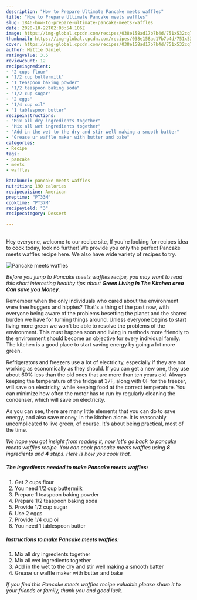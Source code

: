 ```yaml
---
description: "How to Prepare Ultimate Pancake meets waffles"
title: "How to Prepare Ultimate Pancake meets waffles"
slug: 1846-how-to-prepare-ultimate-pancake-meets-waffles
date: 2020-10-22T02:03:54.106Z
image: https://img-global.cpcdn.com/recipes/038e158ad17b7b4d/751x532cq70/pancake-meets-waffles-recipe-main-photo.jpg
thumbnail: https://img-global.cpcdn.com/recipes/038e158ad17b7b4d/751x532cq70/pancake-meets-waffles-recipe-main-photo.jpg
cover: https://img-global.cpcdn.com/recipes/038e158ad17b7b4d/751x532cq70/pancake-meets-waffles-recipe-main-photo.jpg
author: Mittie Daniel
ratingvalue: 3.5
reviewcount: 12
recipeingredient:
- "2 cups flour"
- "1/2 cup buttermilk"
- "1 teaspoon baking powder"
- "1/2 teaspoon baking soda"
- "1/2 cup sugar"
- "2 eggs"
- "1/4 cup oil"
- "1 tablespoon butter"
recipeinstructions:
- "Mix all dry ingredients together"
- "Mix all wet ingredients together"
- "Add in the wet to the dry and stir well making a smooth batter"
- "Grease ur waffle maker with butter and bake"
categories:
- Recipe
tags:
- pancake
- meets
- waffles

katakunci: pancake meets waffles 
nutrition: 190 calories
recipecuisine: American
preptime: "PT33M"
cooktime: "PT37M"
recipeyield: "3"
recipecategory: Dessert

---
```

<br>
Hey everyone, welcome to our recipe site, If you're looking for recipes idea to cook today, look no further! We provide you only the perfect Pancake meets waffles recipe here. We also have wide variety of recipes to try.
<br>


![Pancake meets waffles](https://img-global.cpcdn.com/recipes/038e158ad17b7b4d/751x532cq70/pancake-meets-waffles-recipe-main-photo.jpg)

<i>Before you jump to Pancake meets waffles recipe, you may want to read this short interesting healthy tips about 
<strong>Green Living In The Kitchen area Can save you Money</strong>.</i>
</br>

Remember when the only individuals who cared about the environment were tree huggers and hippies? That's a thing of the past now, with everyone being aware of the problems besetting the planet and the shared burden we have for turning things around. Unless everyone begins to start living more green we won't be able to resolve the problems of the environment. This must happen soon and living in methods more friendly to the environment should become an objective for every individual family. The kitchen is a good place to start saving energy by going a lot more green.

Refrigerators and freezers use a lot of electricity, especially if they are not working as economically as they should. If you can get a new one, they use about 60% less than the old ones that are more than ten years old. Always keeping the temperature of the fridge at 37F, along with 0F for the freezer, will save on electricity, while keeping food at the correct temperature. You can minimize how often the motor has to run by regularly cleaning the condenser, which will save on electricity.

As you can see, there are many little elements that you can do to save energy, and also save money, in the kitchen alone. It is reasonably uncomplicated to live green, of course. It's about being practical, most of the time.


<i>We hope you got insight from reading it, now let's go back to pancake meets waffles recipe. You can cook pancake meets waffles using <strong>8</strong> ingredients and <strong>4</strong> steps. Here is how you cook that.
</i>

##### The ingredients needed to make Pancake meets waffles:

1. Get 2 cups flour
1. You need 1/2 cup buttermilk
1. Prepare 1 teaspoon baking powder
1. Prepare 1/2 teaspoon baking soda
1. Provide 1/2 cup sugar
1. Use 2 eggs
1. Provide 1/4 cup oil
1. You need 1 tablespoon butter


##### Instructions to make Pancake meets waffles:

1. Mix all dry ingredients together
1. Mix all wet ingredients together
1. Add in the wet to the dry and stir well making a smooth batter
1. Grease ur waffle maker with butter and bake


<i>If you find this Pancake meets waffles recipe valuable please share it to your friends or family, thank you and good luck.</i>
